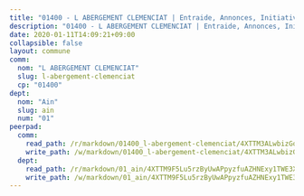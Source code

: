 ```yaml
---
title: "01400 - L ABERGEMENT CLEMENCIAT | Entraide, Annonces, Initiatives"
description: "01400 - L ABERGEMENT CLEMENCIAT | Entraide, Annonces, Initiatives"
date: 2020-01-11T14:09:21+09:00
collapsible: false
layout: commune
comm:
  nom: "L ABERGEMENT CLEMENCIAT"
  slug: l-abergement-clemenciat
  cp: "01400"
dept:
  nom: "Ain"
  slug: ain
  num: "01"
peerpad:
  comm:
    read_path: /r/markdown/01400_l-abergement-clemenciat/4XTTM3ALwbizGqnVhPsHHf8C6CxYDFCdjrimVn9bsaa1bAGqp
    write_path: /w/markdown/01400_l-abergement-clemenciat/4XTTM3ALwbizGqnVhPsHHf8C6CxYDFCdjrimVn9bsaa1bAGqp-K3TgUpUf7gAS5HRADD5kPcPj9aSdMD5iTn9BMLnvC96sKuSD6MbahsgCvS1yDhfqe5FFZueqLfLR5VrBQ3gwgaKnwGsKVPTRtQENyky5LXmQKMescPtAkihbB7twXAVLKs8paHra
  dept:
    read_path: /r/markdown/01_ain/4XTTM9F5Lu5rzByUwAPpyzfuAZHNExy1TWE3X3wiTrPFfiAJr
    write_path: /w/markdown/01_ain/4XTTM9F5Lu5rzByUwAPpyzfuAZHNExy1TWE3X3wiTrPFfiAJr-K3TgUnxzeFoJA4CB58vXNvKXURJneTNZHUsypAQGicGiZu7AS2sPbjspGpj7s3MmMv58YhkLaSUMQMHaiKAfoMv6wF36Urxbqqh8MmnXpnKkbVhnAishABEkMRAiyAt8GGJ1Jer2
---
```


